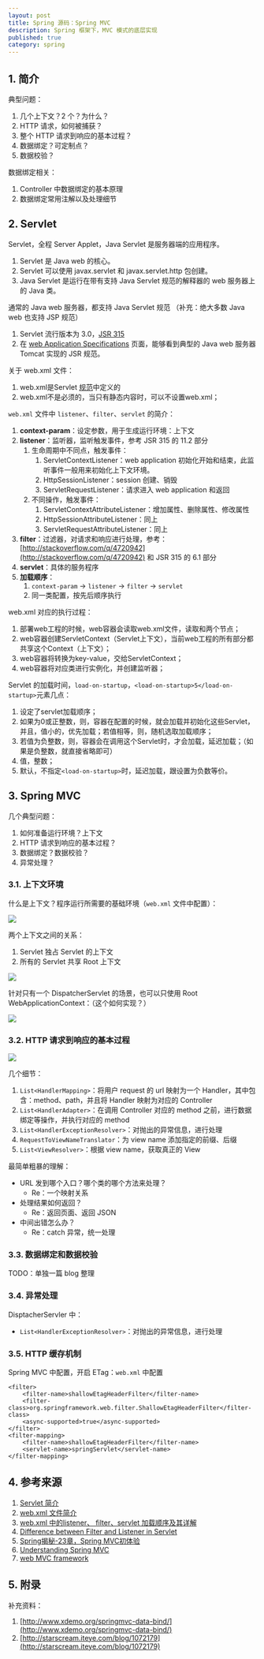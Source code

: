 ```yaml
---
layout: post
title: Spring 源码：Spring MVC
description: Spring 框架下，MVC 模式的底层实现
published: true
category: spring
---
```


## 1. 简介

典型问题：

1. 几个上下文？2 个？为什么？
1. HTTP 请求，如何被捕获？
1. 整个 HTTP 请求到响应的基本过程？
1. 数据绑定？可定制点？
1. 数据校验？

数据绑定相关：

1. Controller 中数据绑定的基本原理
1. 数据绑定常用注解以及处理细节

## 2. Servlet

Servlet，全程 Server Applet，Java Servlet 是服务器端的应用程序。

1. Servlet 是 Java web 的核心。
1. Servlet 可以使用 javax.servlet 和 javax.servlet.http 包创建。
1. Java Servlet 是运行在带有支持 Java Servlet 规范的解释器的 web 服务器上的 Java 类。

通常的 Java web 服务器，都支持 Java Servlet 规范 （补充：绝大多数 Java web 也支持 JSP 规范）

1. Servlet 流行版本为 3.0，[JSR 315](https://jcp.org/aboutJava/communityprocess/final/jsr315/index.html)
1. 在 [web Application Specifications](http://wiki.apache.org/tomcat/Specifications) 页面，能够看到典型的 Java web 服务器 Tomcat 实现的 JSR 规范。

关于 web.xml 文件：

1. web.xml是Servlet [规范](https://www.jcp.org/en/jsr/detail?id=315)中定义的
1. web.xml不是必须的，当只有静态内容时，可以不设置web.xml；

`web.xml` 文件中 `listener`、`filter`、`servlet` 的简介：

1. **context-param**：设定参数，用于生成运行环境：上下文
1. **listener**：监听器，监听触发事件，参考 JSR 315 的 11.2 部分
	1. 生命周期中不同点，触发事件：
		1. ServletContextListener：web application 初始化开始和结束，此监听事件一般用来初始化上下文环境。
		1. HttpSessionListener：session 创建、销毁
		1. ServletRequestListener：请求进入 web application 和返回
	1. 不同操作，触发事件：
		1. ServletContextAttributeListener：增加属性、删除属性、修改属性
		1. HttpSessionAttributeListener：同上
		1. ServletRequestAttributeListener：同上
1. **filter**：过滤器，对请求和响应进行处理，参考：[http://stackoverflow.com/q/4720942](http://stackoverflow.com/q/4720942) 和 JSR 315 的 6.1 部分
1. **servlet**：具体的服务程序
1. **加载顺序**：
	1. `context-param` → `listener`  → `filter`  → `servlet`
	1. 同一类配置，按先后顺序执行

web.xml 对应的执行过程：

1. 部署web工程的时候，web容器会读取web.xml文件，读取<listener>和<context-param>两个节点；
1. web容器创建ServletContext（Servlet上下文），当前web工程的所有部分都共享这个Context（上下文）；
1. web容器将<context-param>转换为key-value，交给ServletContext；
1. web容器将<listener>对应类进行实例化，并创建监听器；

Servlet 的加载时间，`load-on-startup`，`<load-on-startup>5</load-on-startup>`元素几点：

1. 设定了servlet加载顺序；
1. 如果为0或正整数，则，容器在配置的时候，就会加载并初始化这些Servlet，并且，值小的，优先加载；若值相等，则，随机选取加载顺序；
1. 若值为负整数，则，容器会在调用这个Servlet时，才会加载，延迟加载；（如果是负整数，就直接省略即可）
1. 值，整数；
1. 默认，不指定`<load-on-startup>`时，延迟加载，跟设置为负数等价。

## 3. Spring MVC

几个典型问题：

1. 如何准备运行环境？上下文
1. HTTP 请求到响应的基本过程？
1. 数据绑定？数据校验？
1. 异常处理？

### 3.1. 上下文环境

什么是上下文？程序运行所需要的基础环境（`web.xml` 文件中配置）：

![](/images/spring-framework/root-and-servlet-web-application-context.png)

 
两个上下文之间的关系：

1. Servlet 独占 Servlet 的上下文
1. 所有的 Servlet 共享 Root 上下文
 
![](/images/spring-framework/root-with-servlet-web-app-context.png)
 
针对只有一个 DispatcherServlet 的场景，也可以只使用 Root WebApplicationContext：（这个如何实现？）

![](/images/spring-framework/root-without-servlet-web-app-context.png)

### 3.2. HTTP 请求到响应的基本过程

![](/images/spring-framework/spring-mvc-arch.png)

几个细节：

1. `List<HandlerMapping>`：将用户 request 的 url 映射为一个 Handler，其中包含：method、path，并且将 Handler 映射为对应的 Controller
1. `List<HandlerAdapter>`：在调用 Controller 对应的 method 之前，进行数据绑定等操作，并执行对应的 method
1. `List<HandlerExceptionResolver>`：对抛出的异常信息，进行处理
1. `RequestToViewNameTranslator`：为 view name 添加指定的前缀、后缀
1. `List<ViewResolver>`：根据 view name，获取真正的 View

最简单粗暴的理解：

* URL 发到哪个入口？哪个类的哪个方法来处理？
	* Re：一个映射关系
* 处理结果如何返回？
	* Re：返回页面、返回 JSON
* 中间出错怎么办？
	* Re：catch 异常，统一处理

### 3.3. 数据绑定和数据校验

TODO：单独一篇 blog 整理
 
### 3.4. 异常处理

DisptacherServler 中：

* `List<HandlerExceptionResolver>`：对抛出的异常信息，进行处理


### 3.5. HTTP 缓存机制

Spring MVC 中配置，开启 ETag：`web.xml` 中配置

```
<filter>
    <filter-name>shallowEtagHeaderFilter</filter-name>
    <filter-class>org.springframework.web.filter.ShallowEtagHeaderFilter</filter-class>
    <async-supported>true</async-supported>
</filter>
<filter-mapping>
    <filter-name>shallowEtagHeaderFilter</filter-name>
    <servlet-name>springServlet</servlet-name>
</filter-mapping>
```
 
## 4. 参考来源

1. [Servlet 简介](http://www.runoob.com/servlet/servlet-intro.html)
1. [web.xml 文件简介](http://ningg.top/web-xml-file-intro/)
1. [web.xml 中的listener、 filter、servlet 加载顺序及其详解](http://www.cnblogs.com/zhangxz/archive/2010/09/14/1825832.html)
1. [Difference between Filter and Listener in Servlet](http://stackoverflow.com/questions/4720942/difference-between-filter-and-listener-in-servlet-java-ee) 
1. [Spring揭秘-23章，Spring MVC初体验](http://leaver.me/2014/07/13/Spring%E6%8F%AD%E7%A7%98-23%E7%AB%A0%EF%BC%8CSpring%20MVC%E5%88%9D%E4%BD%93%E9%AA%8C/)
1. [Understanding Spring MVC](http://www.codejava.net/frameworks/spring/understanding-spring-mvc)
1. [web MVC framework](http://docs.spring.io/spring/docs/current/spring-framework-reference/html/mvc.html)


## 5. 附录

补充资料：

1. [http://www.xdemo.org/springmvc-data-bind/](http://www.xdemo.org/springmvc-data-bind/)
1. [http://starscream.iteye.com/blog/1072179](http://starscream.iteye.com/blog/1072179)













[NingG]:    http://ningg.github.com  "NingG"










